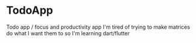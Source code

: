 # TodoApp
Todo app / focus and productivity app
I'm tired of trying to make matrices do what I want them to so I'm learning dart/flutter

